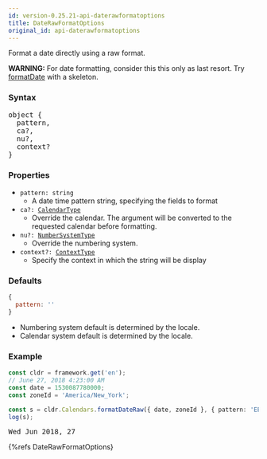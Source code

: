 ```yaml
---
id: version-0.25.21-api-daterawformatoptions
title: DateRawFormatOptions
original_id: api-daterawformatoptions
---
```


Format a date directly using a raw format.

**WARNING:** For date formatting, consider this this only as last resort. Try [formatDate](api-cldr-calendars#formatdate) with a skeleton.

### Syntax

<pre class="syntax">
object {
  pattern,
  ca?,
  nu?,
  context?
}
</pre>

### Properties
  - <code class="def">pattern: <span>string</span></code>
    - A date time pattern string, specifying the fields to format
  - <code class="def">ca?: <span>[CalendarType](api-calendartype.html)</span></code>
    - Override the calendar. The argument will be converted to the requested calendar before formatting.
  - <code class="def">nu?: <span>[NumberSystemType](api-numbersystemtype.html)</span></code>
    - Override the numbering system.
  - <code class="def">context?: <span>[ContextType](api-contexttype.html)</span></code>
    - Specify the context in which the string will be display


### Defaults

```javascript
{
  pattern: ''
}
```

* Numbering system default is determined by the locale.
* Calendar system default is determined by the locale.

### Example

```typescript
const cldr = framework.get('en');
// June 27, 2018 4:23:00 AM
const date = 1530087780000;
const zoneId = 'America/New_York';

const s = cldr.Calendars.formatDateRaw({ date, zoneId }, { pattern: 'EEE MMM y, d' });
log(s);
```
<pre class="output">
Wed Jun 2018, 27
</pre>


{%refs DateRawFormatOptions}